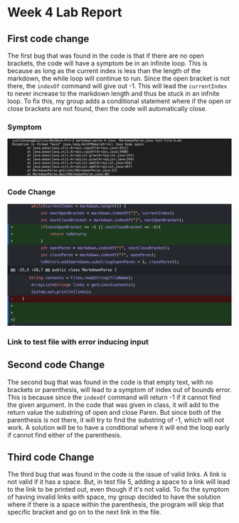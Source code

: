# Week 4 Lab Report

## First code change
The first bug that was found in the code is that if there are no open brackets, the code will have a symptom be in an infinite loop. This is because as long as the current index is less than the length of the markdown, the while loop will continue to run. Since the open bracket is not there, the `indexOf` command will give out -1. This will lead the `currentIndex` to never increase to the markdown length and thus be stuck in an infnite loop. To fix this, my group adds a conditional statement where if the open or close brackets are not found, then the code will automatically close.

### Symptom
![Symptom of first error](infinite-loop.png)

### Code Change
![Code change ](code-change1.png)

### Link to test file with error inducing input


## Second code Change
The second bug that was found in the code is that empty text, with no brackets or parenthesis, will lead to a symptom of index out of bounds error. This is because since the `indexOf` command will return -1 if it cannot find the given argument. In the code that was given in class, it will add to the return value the substring of open and close Paren. But since both of the parenthesis is not there, it will try to find the substring of -1, which will not work. A solution will be to have a conditional where it will end the loop early if cannot find either of the parenthesis.

## Third code Change
The third bug that was found in the code is the issue of valid links. A link is not valid if it has a space. But, in test file 5, adding a space to a link will lead to the link to be printed out, even though if it's not valid. To fix the symptom of having invalid links with space, my group decided to have the solution where if there is a space within the parenthesis, the program will skip that specific bracket and go on to the next link in the file.